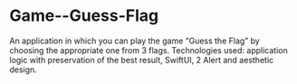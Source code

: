 # Game--Guess-Flag
An application in which you can play the game “Guess the Flag” by choosing the appropriate one from 3 flags. Technologies used: application logic with preservation of the best result, SwiftUI, 2 Alert and aesthetic design.
